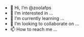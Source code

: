 - 👋 Hi, I’m @zoolafps
- 👀 I’m interested in ...
- 🌱 I’m currently learning ...
- 💞️ I’m looking to collaborate on ...
- 📫 How to reach me ...

<!---
zoolafps/zoolafps is a ✨ special ✨ repository because its `README.md` (this file) appears on your GitHub profile.
You can click the Preview link to take a look at your changes.
--->
